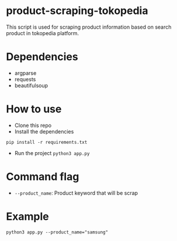 # product-scraping-tokopedia
This script is used for scraping product information based on search product in tokopedia platform.

# Dependencies
- argparse
- requests
- beautifulsoup

# How to use
- Clone this repo
- Install the dependencies

`pip install -r requirements.txt`

- Run the project
`python3 app.py`

# Command flag
- `--product_name`: Product keyword that will be scrap

# Example
`python3 app.py --product_name="samsung"`
